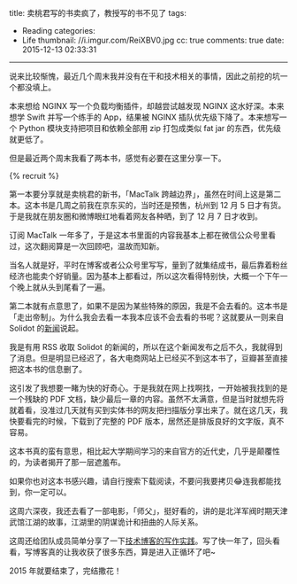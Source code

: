 title: 卖桃君写的书卖疯了，教授写的书不见了
tags:
  - Reading
categories:
  - Life
thumbnail: //i.imgur.com/ReiXBV0.jpg
cc: true
comments: true
date: 2015-12-13 02:33:31
---

说来比较惭愧，最近几个周末我并没有在干和技术相关的事情，因此之前挖的坑一个都没填上。

本来想给 NGINX 写一个负载均衡插件，却越尝试越发现 NGINX 这水好深。本来想学 Swift 并写一个练手的 App，结果被 NGINX 插队优先级下降了。本来想写一个 Python 模块支持把项目和依赖全部用 zip 打包成类似 fat jar 的东西，优先级就更低了。

但是最近两个周末我看了两本书，感觉有必要在这里分享一下。

<!-- more --><!-- indicate-the-source -->

{% recruit %}

第一本要分享就是卖桃君的新书，「MacTalk 跨越边界」，虽然在时间上这是第二本。这本书是几周之前我在京东买的，当时还是预售，杭州到 12 月 5 日才有货。于是我就在朋友圈和微博眼红地看着网友各种晒，到了 12 月 7 日才收到。

订阅 MacTalk 一年多了，于是这本书里面的内容我基本上都在微信公众号里看过，这次翻阅算是一次回顾吧，温故而知新。

当名人就是好，平时在博客或者公众号里写写，量到了就集结成书，最后靠着粉丝经济也能卖个好销量。因为基本上都看过，所以这次看得特别快，大概一个下午一个晚上就从头到尾看了一遍。

第二本就有点意思了，如果不是因为某些特殊的原因，我是不会去看的。这本书是「走出帝制」。为什么我会去看一本我本应该不会去看的书呢？这就要从一则来自 Solidot 的[新闻][1]说起。

我是有用 RSS 收取 Solidot 的新闻的，所以在这个新闻发布之后不久，我就得到了消息。但是明显已经迟了，各大电商网站上已经买不到这本书了，豆瓣甚至直接把这本书的信息删了。

这引发了我想要一睹为快的好奇心。于是我就在网上找啊找，一开始被我找到的是一个残缺的 PDF 文档，缺少最后一章的内容。虽然不太满意，但是当时就想先将就着看，没准过几天就有买到实体书的网友把扫描版分享出来了。就在这几天，我快要看完的时候，下载到了完整的 PDF 版本，居然还是排版良好的文字版，真不容易。

这本书真的蛮有意思，相比起大学期间学习的来自官方的近代史，几乎是颠覆性的，为读者揭开了那一层遮羞布。

如果你也对这本书感兴趣，请自行搜索下载阅读，不要问我要拷贝😂连我都能找到，你一定可以。

这周六深夜，我还去看了一部电影，「师父」，挺好看的，讲的是北洋军阀时期天津武馆江湖的故事，江湖里的阴谋诡计和扭曲的人际关系。

这周还给团队成员简单分享了一下[技术博客的写作实践][2]。写了快一年了，回头看看，写博客真的让我收获了很多东西，算是进入正循环了吧~

2015 年就要结束了，完结撒花！


[1]: http://www.solidot.org/story?sid=46342
[2]: /slides/share-your-knowledge-by-blogging/


